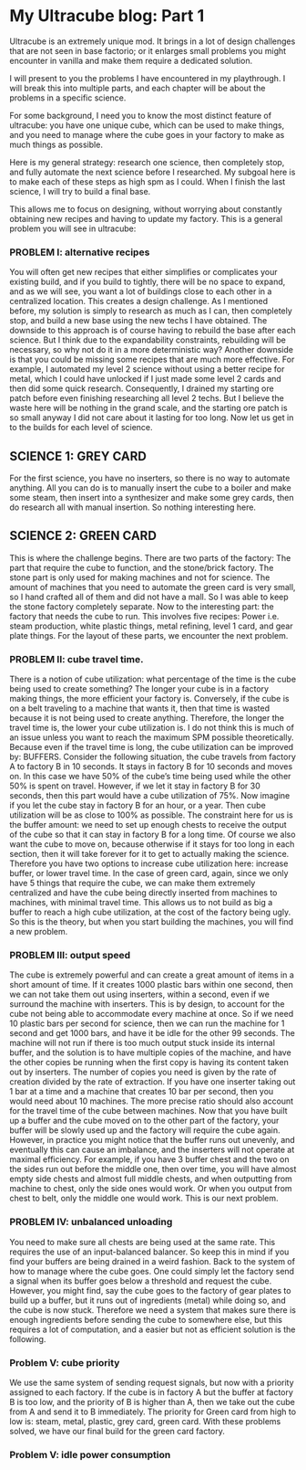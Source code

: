 # My Ultracube blog: Part 1
Ultracube is an extremely unique mod. It brings in a lot of design challenges that are not seen in base factorio; or it enlarges small problems you might encounter in vanilla and make them require a dedicated solution. 

I will present to you the problems I have encountered in my playthrough. I will break this into multiple parts, and each chapter will be about the problems in a specific science. 

For some background, I need you to know the most distinct feature of ultracube: you have one unique cube, which can be used to make things, and you need to manage where the cube goes in your factory to make as much things as possible.

Here is my general strategy: research one science, then completely stop, and fully automate the next science before I researched. My subgoal here is to make each of these steps as high spm as I could. When I finish the last science, I will try to build a final base. 

This allows me to focus on designing, without worrying about constantly obtaining new recipes and having to update my factory. This is a general problem you will see in ultracube:

### PROBLEM I: alternative recipes
You will often get new recipes that either simplifies or complicates your existing build, and if you build to tightly, there will be no space to expand, and as we will see, you want a lot of buildings close to each other in a centralized location. This creates a design challenge. As I mentioned before, my solution is simply to research as much as I can, then completely stop, and build a new base using the new techs I have obtained. 
The downside to this approach is of course having to rebuild the base after each science. But I think due to the expandability constraints, rebuilding will be necessary, so why not do it in a more deterministic way? 
Another downside is that you could be missing some recipes that are much more effective. For example, I automated my level 2 science without using a better recipe for metal, which I could have unlocked if I just made some level 2 cards and then did some quick research. Consequently, I drained my starting ore patch before even finishing researching all level 2 techs. But I believe the waste here will be nothing in the grand scale, and the starting ore patch is so small anyway I did not care about it lasting for too long.
Now let us get in to the builds for each level of science.

## SCIENCE 1: GREY CARD
For the first science, you have no inserters, so there is no way to automate anything. All you can do is to manually insert the cube to a boiler and make some steam, then insert into a synthesizer and make some grey cards, then do research all with manual insertion. So nothing interesting here.

## SCIENCE 2: GREEN CARD
This is where the challenge begins. There are two parts of the factory: The part that require the cube to function, and the stone/brick factory. The stone part is only used for making machines and not for science. The amount of machines that you need to automate the green card is very small, so I hand crafted all of them and did not have a mall. So I was able to keep the stone factory completely separate.
Now to the interesting part: the factory that needs the cube to run. This involves five recipes: Power i.e. steam production, white plastic things, metal refining, level 1 card, and gear plate things.
For the layout of these parts, we encounter the next problem.

### PROBLEM II: cube travel time.
There is a notion of cube utilization: what percentage of the time is the cube being used to create something? The longer your cube is in a factory making things, the more efficient your factory is. Conversely, if the cube is on a belt traveling to a machine that wants it, then that time is wasted because it is not being used to create anything. Therefore, the longer the travel time is, the lower your cube utilization is.
I do not think this is much of an issue unless you want to reach the maximum SPM possible theoretically. Because even if the travel time is long, the cube utilization can be improved by: BUFFERS. 
Consider the following situation, the cube travels from factory A to factory B in 10 seconds. It stays in factory B for 10 seconds and moves on. In this case we have 50% of the cube’s time being used while the other 50% is spent on travel. However, if we let it stay in factory B for 30 seconds, then this part would have a cube utilization of 75%. Now imagine if you let the cube stay in factory B for an hour, or a year. Then cube utilization will be as close to 100% as possible. 
The constraint here for us is the buffer amount: we need to set up enough chests to receive the output of the cube so that it can stay in factory B for a long time. Of course we also want the cube to move on, because otherwise if it stays for too long in each section, then it will take forever for it to get to actually making the science. Therefore you have two options to increase cube utilization here: increase buffer, or lower travel time.
In the case of green card, again, since we only have 5 things that require the cube, we can make them extremely centralized and have the cube being directly inserted from machines to machines, with minimal travel time. This allows us to not build as big a buffer to reach a high cube utilization, at the cost of the factory being ugly.
So this is the theory, but when you start building the machines, you will find a new problem.

### PROBLEM III: output speed
The cube is extremely powerful and can create a great amount of items in a short amount of time. If it creates 1000 plastic bars within one second, then we can not take them out using inserters, within a second, even if we surround the machine with inserters. This is by design, to account for the cube not being able to accommodate every machine at once. So if we need 10 plastic bars per second for science, then we can run the machine for 1 second and get 1000 bars, and have it be idle for the other 99 seconds.
The machine will not run if there is too much output stuck inside its internal buffer, and the solution is to have multiple copies of the machine, and have the other copies be running when the first copy is having its content taken out by inserters. The number of copies you need is given by the rate of creation divided by the rate of extraction. If you have one inserter taking out 1 bar at a time and a machine that creates 10 bar per second, then you would need about 10 machines. The more precise ratio should also account for the travel time of the cube between machines.
Now that you have built up a buffer and the cube moved on to the other part of the factory, your buffer will be slowly used up and the factory will require the cube again. However, in practice you might notice that the buffer runs out unevenly, and eventually this can cause an imbalance, and the inserters will not operate at maximal efficiency. For example, if you have 3 buffer chest and the two on the sides run out before the middle one, then over time, you will have almost empty side chests and almost full middle chests, and when outputting from machine to chest, only the side ones would work. Or when you output from chest to belt, only the middle one would work. This is our next problem.

### PROBLEM IV: unbalanced unloading
You need to make sure all chests are being used at the same rate. This requires the use of an input-balanced balancer. So keep this in mind if you find your buffers are being drained in a weird fashion.
Back to the system of how to manage where the cube goes. One could simply let the factory send a signal when its buffer goes below a threshold and request the cube. However, you might find, say the cube goes to the factory of gear plates to build up a buffer, but it runs out of ingredients (metal) while doing so, and the cube is now stuck. Therefore we need a system that makes sure there is enough ingredients before sending the cube to somewhere else, but this requires a lot of computation, and a easier but not as efficient solution is the following.

### Problem V: cube priority
We use the same system of sending request signals, but now with a priority assigned to each factory. If the cube is in factory A but the buffer at factory B is too low, and the priority of B is higher than A, then we take out the cube from A and send it to B immediately. The priority for Green card from high to low is: steam, metal, plastic, grey card, green card.
With these problems solved, we have our final build for the green card factory. 


### Problem V: idle power consumption
